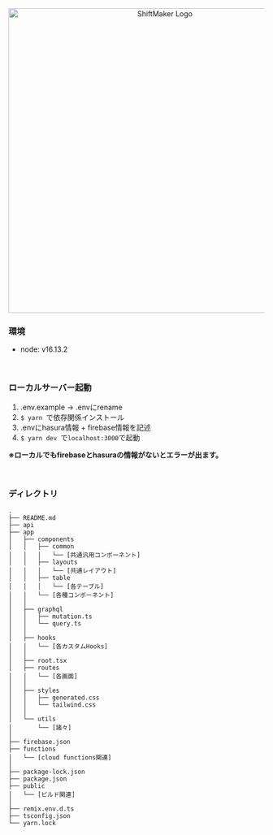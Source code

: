 <div align="center">
   <img src="https://ks-icons.s3.ap-northeast-1.amazonaws.com/Logo.png" alt="ShiftMaker Logo" width="600"/>
</div>


### 環境
- node: v16.13.2

<br />


### ローカルサーバー起動
1. .env.example -> .envにrename
2. `$ yarn `で依存関係インストール
3. .envにhasura情報 + firebase情報を記述
4. `$ yarn dev `で` localhost:3000 `で起動
   
**※ローカルでもfirebaseとhasuraの情報がないとエラーが出ます。**

<br />

### ディレクトリ
```
.
├── README.md
├── api
├── app
│   ├── components
│   │   ├── common
│   │   │   └── [共通汎用コンポーネント]
│   │   ├── layouts
│   │   │   └── [共通レイアウト]
│   │   ├── table
│   │   │   └── [各テーブル]
│   │   └── [各種コンポーネント]
│   │       
│   ├── graphql
│   │   ├── mutation.ts
│   │   └── query.ts
│   │       
│   ├── hooks
│   │   └── [各カスタムHooks]
│   │       
│   ├── root.tsx
│   ├── routes
│   │   └── [各画面]
│   │       
│   ├── styles
│   │   ├── generated.css
│   │   └── tailwind.css
│   │       
│   └── utils
│       └── [諸々]
│   
├── firebase.json
├── functions
│   └── [cloud functions関連]
│   
├── package-lock.json
├── package.json
├── public
│   └── [ビルド関連]
│
├── remix.env.d.ts
├── tsconfig.json
└── yarn.lock

```

